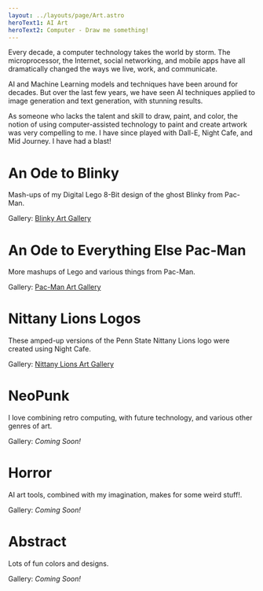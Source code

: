 ```yaml
---
layout: ../layouts/page/Art.astro
heroText1: AI Art
heroText2: Computer - Draw me something!
---
```


Every decade, a computer technology takes the world by storm. The microprocessor, the Internet, social networking, and mobile apps have all dramatically changed the ways we live, work, and communicate.

AI and Machine Learning models and techniques have been around for decades. But over the last few years, we have seen AI techniques applied to image generation and text generation, with stunning results.

As someone who lacks the talent and skill to draw, paint, and color, the notion of using computer-assisted technology to paint and create artwork was very compelling to me. I have since played with Dall-E, Night Cafe, and Mid Journey. I have had a blast!

# An Ode to Blinky
Mash-ups of my Digital Lego 8-Bit design of the ghost Blinky from Pac-Man.

Gallery: [Blinky Art Gallery](/art/blinky)

# An Ode to Everything Else Pac-Man
More mashups of Lego and various things from Pac-Man.

Gallery: [Pac-Man Art Gallery](/art/pacman)

# Nittany Lions Logos
These amped-up versions of the Penn State Nittany Lions logo were created using Night Cafe.

Gallery: [Nittany Lions Art Gallery](/art/psu)

# NeoPunk
I love combining retro computing, with future technology, and various other genres of art.

Gallery: *Coming Soon!*

# Horror
AI art tools, combined with my imagination, makes for some weird stuff!.

Gallery: *Coming Soon!*

# Abstract
Lots of fun colors and designs.

Gallery: *Coming Soon!*

